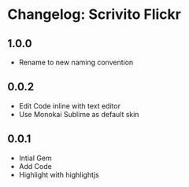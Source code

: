 # Changelog: Scrivito Flickr

## 1.0.0

* Rename to new naming convention

## 0.0.2

* Edit Code inline with text editor
* Use Monokai Sublime as default skin

## 0.0.1

* Intial Gem
* Add Code
* Highlight with highlightjs